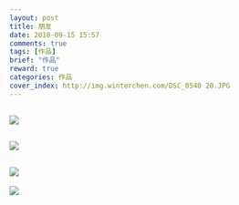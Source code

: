 ```yaml
---
layout: post
title: 朋友
date: 2018-09-15 15:57
comments: true
tags: [作品]
brief: "作品"
reward: true
categories: 作品
cover_index: http://img.winterchen.com/DSC_0540 20.JPG
---
```


![](http://img.winterchen.com/DSC_0540%202.JPG)
---

![](http://img.winterchen.com/DSC_0537.JPG)
---

![](http://img.winterchen.com/DSC_0536.JPG)
---

![](http://img.winterchen.com/DSC_0541.JPG)